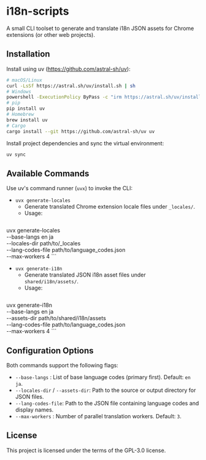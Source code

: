 # i18n-scripts

A small CLI toolset to generate and translate i18n JSON assets for Chrome extensions (or other web projects).

## Installation

Install using uv (https://github.com/astral-sh/uv):

```bash
# macOS/Linux
curl -LsSf https://astral.sh/uv/install.sh | sh
# Windows
powershell -ExecutionPolicy ByPass -c "irm https://astral.sh/uv/install.ps1 | iex"
# pip
pip install uv
# Homebrew
brew install uv
# Cargo
cargo install --git https://github.com/astral-sh/uv uv
```

Install project dependencies and sync the virtual environment:

```bash
uv sync
```

## Available Commands

Use uv's command runner (`uvx`) to invoke the CLI:

- `uvx generate-locales`
  - Generate translated Chrome extension locale files under `_locales/`.
  - Usage:
    ```bash
uvx generate-locales \
  --base-langs en ja \
  --locales-dir path/to/_locales \
  --lang-codes-file path/to/language_codes.json \
  --max-workers 4
    ```

- `uvx generate-i18n`
  - Generate translated JSON i18n asset files under `shared/i18n/assets/`.
  - Usage:
    ```bash
uvx generate-i18n \
  --base-langs en ja \
  --assets-dir path/to/shared/i18n/assets \
  --lang-codes-file path/to/language_codes.json \
  --max-workers 4
    ```

## Configuration Options

Both commands support the following flags:

- `--base-langs`  : List of base language codes (primary first). Default: `en ja`.
- `--locales-dir` / `--assets-dir`: Path to the source or output directory for JSON files.
- `--lang-codes-file`: Path to the JSON file containing language codes and display names.
- `--max-workers` : Number of parallel translation workers. Default: `3`.

## License

This project is licensed under the terms of the GPL-3.0 license.

